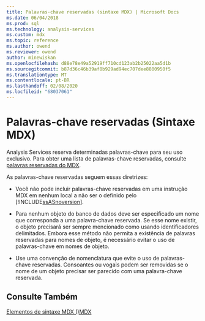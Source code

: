 ```yaml
---
title: Palavras-chave reservadas (sintaxe MDX) | Microsoft Docs
ms.date: 06/04/2018
ms.prod: sql
ms.technology: analysis-services
ms.custom: mdx
ms.topic: reference
ms.author: owend
ms.reviewer: owend
author: minewiskan
ms.openlocfilehash: d88e78e49a52919ff710cd123ab2b25022aa5d1b
ms.sourcegitcommit: b87d36c46b39af8b929ad94ec707dee8800950f5
ms.translationtype: MT
ms.contentlocale: pt-BR
ms.lasthandoff: 02/08/2020
ms.locfileid: "68037061"
---
```

# <a name="reserved-keywords-mdx-syntax"></a>Palavras-chave reservadas (Sintaxe MDX)


  Analysis Services reserva determinadas palavras-chave para seu uso exclusivo. Para obter uma lista de palavras-chave reservadas, consulte [palavras reservadas do MDX](../mdx/mdx-reserved-words.md).  
  
 As palavras-chave reservadas seguem essas diretrizes:  
  
-   Você não pode incluir palavras-chave reservadas em uma instrução MDX em nenhum local a não ser o definido pelo [!INCLUDE[ssASnoversion](../includes/ssasnoversion-md.md)].  
  
-   Para nenhum objeto do banco de dados deve ser especificado um nome que corresponda a uma palavra-chave reservada. Se esse nome existir, o objeto precisará ser sempre mencionado como usando identificadores delimitados. Embora esse método não permita a existência de palavras reservadas para nomes de objeto, é necessário evitar o uso de palavras-chave em nomes de objeto.  
  
-   Use uma convenção de nomenclatura que evite o uso de palavras-chave reservadas. Consoantes ou vogais podem ser removidas se o nome de um objeto precisar ser parecido com uma palavra-chave reservada.  
  
## <a name="see-also"></a>Consulte Também  
 [Elementos de sintaxe MDX &#40;&#41;MDX](../mdx/mdx-syntax-elements-mdx.md)  
  
  

